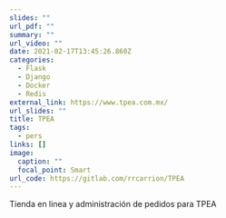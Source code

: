 ```yaml
---
slides: ""
url_pdf: ""
summary: ""
url_video: ""
date: 2021-02-17T13:45:26.860Z
categories:
  - Flask
  - Django
  - Docker
  - Redis
external_link: https://www.tpea.com.mx/
url_slides: ""
title: TPEA
tags:
  - pers
links: []
image:
  caption: ""
  focal_point: Smart
url_code: https://gitlab.com/rrcarrion/TPEA
---
```

Tienda en linea y administración de pedidos para TPEA
